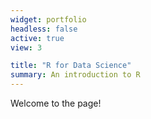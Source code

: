 ```yaml
---
widget: portfolio
headless: false
active: true
view: 3

title: "R for Data Science"
summary: An introduction to R
---
```

Welcome to the page!
